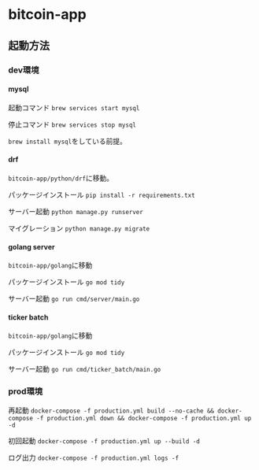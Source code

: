 # bitcoin-app

## 起動方法

### dev環境

#### mysql


起動コマンド
```brew services start mysql```

停止コマンド
```brew services stop mysql```

```brew install mysql```をしている前提。

#### drf

`bitcoin-app/python/drf`に移動。

パッケージインストール
```pip install -r requirements.txt```

サーバー起動
```python manage.py runserver```

マイグレーション
```python manage.py migrate```

#### golang server

`bitcoin-app/golang`に移動

パッケージインストール
```go mod tidy```

サーバー起動
```go run cmd/server/main.go```

#### ticker batch

`bitcoin-app/golang`に移動

パッケージインストール
```go mod tidy```

サーバー起動
```go run cmd/ticker_batch/main.go```


### prod環境

再起動
```docker-compose -f production.yml build --no-cache && docker-compose -f production.yml down && docker-compose -f production.yml up -d```

初回起動
```docker-compose -f production.yml up --build -d```

ログ出力
```docker-compose -f production.yml logs -f```
